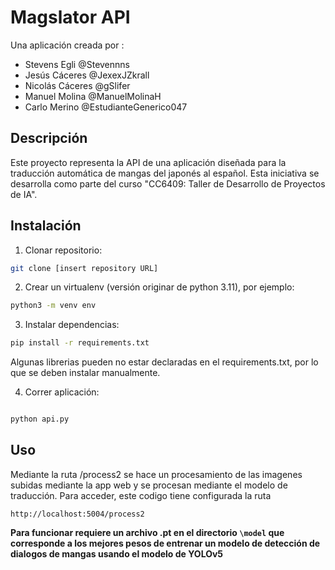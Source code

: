 # Magslator API

Una aplicación creada por :

- Stevens Egli @Stevennns
- Jesús Cáceres @JexexJZkrall
- Nicolás Cáceres @gSlifer
- Manuel Molina @ManuelMolinaH
- Carlo Merino @EstudianteGenerico047

## Descripción

Este proyecto representa la API de una aplicación diseñada para la traducción automática de mangas del japonés al español. Esta iniciativa se desarrolla como parte del curso "CC6409: Taller de Desarrollo de Proyectos de IA".

## Instalación

1. Clonar repositorio:

```bash
git clone [insert repository URL]
```

2. Crear un virtualenv (versión originar de python 3.11), por ejemplo:

```bash
python3 -m venv env
```

3. Instalar dependencias:

```bash
pip install -r requirements.txt
```

Algunas librerias pueden no estar declaradas en el requirements.txt, por lo que se deben instalar manualmente.



4. Correr aplicación:

```bash

python api.py

`````

## Uso

Mediante la ruta /process2 se hace un procesamiento de las imagenes subidas mediante la app web y se procesan mediante el modelo de traducción. Para acceder, este codigo tiene configurada la ruta

`http://localhost:5004/process2`

**Para funcionar requiere un archivo .pt en el directorio `\model` que corresponde a los mejores pesos de entrenar un modelo de detección de dialogos de mangas usando el modelo de YOLOv5**
